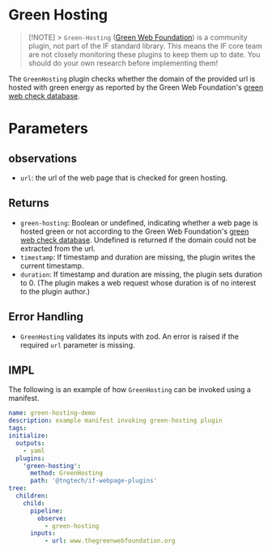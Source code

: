 # Green Hosting

> [!NOTE] > `Green-Hosting` ([Green Web Foundation](https://www.thegreenwebfoundation.org/tools/green-web-dataset/)) is a community plugin, not part of the IF standard library. This means the IF core team are not closely monitoring these plugins to keep them up to date. You should do your own research before implementing them!

The `GreenHosting` plugin checks whether the domain of the provided url is hosted with green energy as reported by the Green Web Foundation's [green web check database](https://www.thegreenwebfoundation.org/green-web-check/).

# Parameters

## observations

- `url`: the url of the web page that is checked for green hosting.

## Returns

- `green-hosting`: Boolean or undefined, indicating whether a web page is hosted green or not according to the Green Web Foundation's [green web check database](https://www.thegreenwebfoundation.org/green-web-check/). Undefined is returned if the domain could not be extracted from the url.
- `timestamp`: If timestamp and duration are missing, the plugin writes the current timestamp.
- `duration`: If timestamp and duration are missing, the plugin sets duration to 0. (The plugin makes a web request whose duration is of no interest to the plugin author.)

## Error Handling

- `GreenHosting` validates its inputs with zod. An error is raised if the required `url` parameter is missing.

## IMPL

The following is an example of how `GreenHosting` can be invoked using a manifest.

```yaml
name: green-hosting-demo
description: example manifest invoking green-hosting plugin
tags:
initialize:
  outputs:
    - yaml
  plugins:
    'green-hosting':
      method: GreenHosting
      path: '@tngtech/if-webpage-plugins'
tree:
  children:
    child:
      pipeline:
        observe:
          - green-hosting
      inputs:
          - url: www.thegreenwebfoundation.org
```
